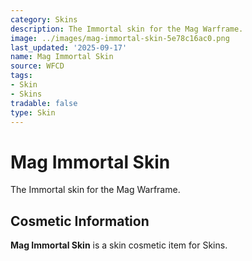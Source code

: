 ```yaml
---
category: Skins
description: The Immortal skin for the Mag Warframe.
image: ../images/mag-immortal-skin-5e78c16ac0.png
last_updated: '2025-09-17'
name: Mag Immortal Skin
source: WFCD
tags:
- Skin
- Skins
tradable: false
type: Skin
---
```


# Mag Immortal Skin

The Immortal skin for the Mag Warframe.

## Cosmetic Information

**Mag Immortal Skin** is a skin cosmetic item for Skins.

